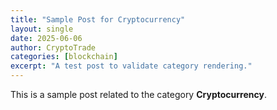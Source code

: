```yaml
---
title: "Sample Post for Cryptocurrency"
layout: single
date: 2025-06-06
author: CryptoTrade
categories: [blockchain]
excerpt: "A test post to validate category rendering."
---
```


This is a sample post related to the category **Cryptocurrency**.
